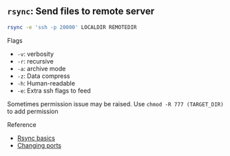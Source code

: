 ## `rsync`: Send files to remote server
``` bash title="Basic rsync usage"
rsync -e 'ssh -p 20000' LOCALDIR REMOTEDIR
```
Flags

* `-v`: verbosity
* `-r`: recursive
* `-a`: archive mode
* `-z`: Data compress
* `-h`: Human-readable
* `-e`: Extra ssh flags to feed

Sometimes permission issue may be raised. Use `chmod -R 777 (TARGET_DIR)` to add permission

Reference

* [Rsync basics](https://www.lesstif.com/system-admin/rsync-data-backup-12943658.html)
* [Changing ports](https://gkstamin.tistory.com/entry/Linux-rsync%EC%8B%9C-ssh-%ED%8F%AC%ED%8A%B8-%EB%B3%80%EA%B2%BD-%EB%B0%8F-%EC%82%AC%EC%9A%A9)